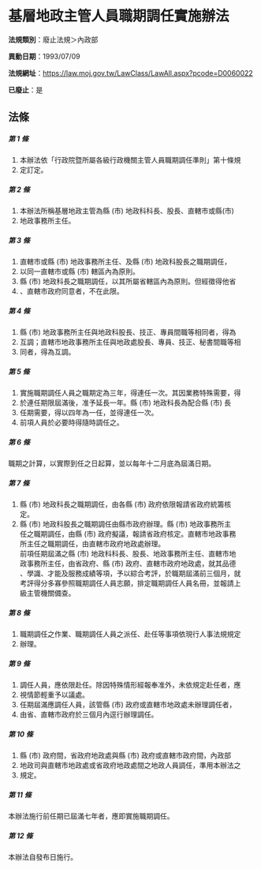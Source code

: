 # 基層地政主管人員職期調任實施辦法

**法規類別**：廢止法規＞內政部

**異動日期**：1993/07/09  

**法規網址**：https://law.moj.gov.tw/LawClass/LawAll.aspx?pcode=D0060022

**已廢止**：是



## 法條
##### 第 1 條
1. 本辦法依「行政院暨所屬各級行政機關主管人員職期調任準則」第十條規
1. 定訂定。　　　　　　　　　　　　　　　　　　　　　　

##### 第 2 條
1. 本辦法所稱基層地政主管為縣 (市) 地政科科長、股長、直轄市或縣(市)
1. 地政事務所主任。　　　　　　　　　　　　　　　　　

##### 第 3 條
1. 直轄市或縣 (市) 地政事務所主任、及縣 (市) 地政科股長之職期調任，
1. 以同一直轄市或縣 (市) 轄區內為原則。　　　　　　　　
1. 縣 (市) 地政科長之職期調任，以其所屬省轄區內為原則。但經徵得他省
1. 、直轄市政府同意者，不在此限。　　　　　　　　　　　

##### 第 4 條
1. 縣 (市) 地政事務所主任與地政科股長、技正、專員間職等相同者，得為
1. 互調；直轄市地政事務所主任與地政處股長、專員、技正、秘書間職等相
1. 同者，得為互調。　　　　　　　　　　　　　　　　

##### 第 5 條
1. 實施職期調任人員之職期定為三年，得連任一次。其因業務特殊需要，得
1. 於連任期限屆滿後，准予延長一年。縣 (市) 地政科長為配合縣 (市) 長
1. 任期需要，得以四年為一任，並得連任一次。　　　　
1. 前項人員於必要時得隨時調任之。　　　　　　　　　　　　　

##### 第 6 條
職期之計算，以實際到任之日起算，並以每年十二月底為屆滿日期。

##### 第 7 條
1. 縣 (市) 地政科長之職期調任，由各縣 (市) 政府依限報請省政府統籌核  
定。　　　　　　　　　　　　　　　　　　　　　　　　
1. 縣 (市) 地政科股長之職期調任由縣市政府辦理。縣 (市) 地政事務所主  
任之職期調任，由縣 (市) 政府擬議，報請省政府核定。直轄市地政事務  
所主任之職期調任，由直轄市政府地政處辦理。　　　  
前項任期屆滿之縣 (市) 地政科科長、股長、地政事務所主任、直轄市地  
政事務所主任，由省政府、縣 (市) 政府、直轄市政府地政處，就其品德  
、學識、才能及服務成績等項，予以綜合考評，於職期屆滿前三個月，就  
考評得分多寡參照職期調任人員志願，排定職期調任人員名冊，並報請上  
級主管機關備查。　　　　

##### 第 8 條
1. 職期調任之作業、職期調任人員之派任、赴任等事項依現行人事法規規定
1. 辦理。　　　　　　　　　　　　　　　　　　　　　　　

##### 第 9 條
1. 調任人員，應依限赴任。除因特殊情形經報奉准外，未依規定赴任者，應
1. 視情節輕重予以議處。　　　　　　　　　　　　　　　　
1. 任期屆滿應調任人員，該管縣 (市) 政府或直轄市地政處未辦理調任者，
1. 由省、直轄市政府於三個月內逕行辦理調任。　　　　　　

##### 第 10 條
1. 縣 (市) 政府間，省政府地政處與縣 (市) 政府或直轄市政府間，內政部
1. 地政司與直轄市地政處或省政府地政處間之地政人員調任，準用本辦法之
1. 規定。　　　

##### 第 11 條
本辦法施行前任期已屆滿七年者，應即實施職期調任。　　　　

##### 第 12 條
本辦法自發布日施行。　　　　　　　　　　　　　　　　　　


